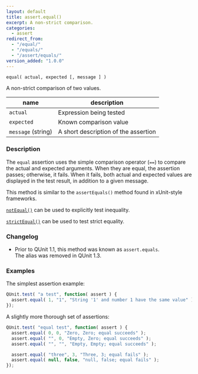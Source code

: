 ```yaml
---
layout: default
title: assert.equal()
excerpt: A non-strict comparison.
categories:
  - assert
redirect_from:
  - "/equal/"
  - "/equals/"
  - "/assert/equals/"
version_added: "1.0.0"
---
```


`equal( actual, expected [, message ] )`

A non-strict comparison of two values.

| name | description |
|------|-------------|
| `actual` | Expression being tested |
| `expected` | Known comparison value |
| `message` (string) | A short description of the assertion |

### Description

The `equal` assertion uses the simple comparison operator (`==`) to compare the actual and expected arguments. When they are equal, the assertion passes; otherwise, it fails. When it fails, both actual and expected values are displayed in the test result, in addition to a given message.

This method is similar to the `assertEquals()` method found in xUnit-style frameworks.

[`notEqual()`](./notEqual.md) can be used to explicitly test inequality.

[`strictEqual()`](./strictEqual.md) can be used to test strict equality.

### Changelog

* Prior to QUnit 1.1, this method was known as `assert.equals`.<br>The alias was removed in QUnit 1.3.

### Examples

The simplest assertion example:

```js
QUnit.test( "a test", function( assert ) {
  assert.equal( 1, "1", "String '1' and number 1 have the same value" );
});
```

A slightly more thorough set of assertions:

```js
QUnit.test( "equal test", function( assert ) {
  assert.equal( 0, 0, "Zero, Zero; equal succeeds" );
  assert.equal( "", 0, "Empty, Zero; equal succeeds" );
  assert.equal( "", "", "Empty, Empty; equal succeeds" );

  assert.equal( "three", 3, "Three, 3; equal fails" );
  assert.equal( null, false, "null, false; equal fails" );
});
```
